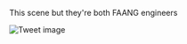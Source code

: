 This scene but they're both FAANG engineers


![Tweet image](/asset/crosspoast/F89smKzaEAAzzLJ.jpg)

